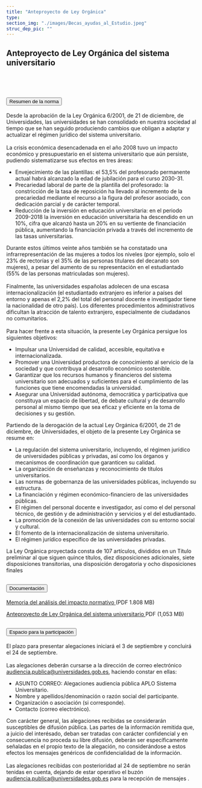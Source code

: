 ```yaml
---
title: "Anteproyecto de Ley Orgánica"
type: 
section_img: "./images/Becas_ayudas_al_Estudio.jpeg"
struc_dep_pic: ""
---
```

## Anteproyecto de Ley Orgánica del sistema universitario
<br><br>
<section>
    <article>
        <div class="container container_xl_accoordion p-0">
            <div class="row mt-4">
                <div class="col-lg-12 content_collapse mb-120">
                                <div class="accordion" id="accordionPanelsStayOpenExample">
                                    <div class="accordion-item">
                                        <h2 class="accordion-header" id="panelsStayOpen-headingOne">
                                            <button class="accordion-button collapsed" type="button" data-bs-toggle="collapse" data-bs-target="#panelsStayOpen-collapseOne" aria-expanded="false" aria-controls="panelsStayOpen-collapseOne">
                                               Resumen de la norma
                                            </button>
                                        </h2>
                                        <div id="panelsStayOpen-collapseOne" class="accordion-collapse collapse " aria-labelledby="panelsStayOpen-headingOne">
                                            <div class="accordion-body">
                                                <article id="section_link">
                                                    <div class="container-fluid">
                                                        <div class="row">
                                                            <div class="col-12">
                                                                Desde la aprobación de la Ley Orgánica 6/2001, de 21 de diciembre, de Universidades, las universidades se han consolidado en nuestra sociedad al tiempo que se han seguido produciendo cambios que obligan a adaptar y actualizar el régimen jurídico del sistema universitario.  <br><br>
								La crisis económica desencadenada en el año 2008 tuvo un impacto económico y presupuestario en el sistema universitario que aún persiste, pudiendo sistematizarse sus efectos en tres áreas:  
								<ul>
									<li>Envejecimiento de las plantillas: el 53,5% del profesorado permanente actual habrá alcanzado la edad de jubilación para el curso 2030-31. </li>
									<li>Precariedad laboral de parte de la plantilla del profesorado: la constricción de la tasa de reposición ha llevado al incremento de la precariedad mediante el recurso a la figura del profesor asociado, con dedicación parcial y de carácter temporal. </li>
									<li>Reducción de la inversión en educación universitaria: en el periodo 2009-2018 la inversión en educación universitaria ha descendido en un 10%, cifra que alcanzó hasta un 20% en su vertiente de financiación pública, aumentando la financiación privada a través del incremento de las tasas universitarias. </li>
								</ul>
								Durante estos últimos veinte años también se ha constatado una infrarrepresentación de las mujeres a todos los niveles (por ejemplo, solo el 23% de rectorías y el 35% de las personas titulares del decanato son mujeres), a pesar del aumento de su representación en el estudiantado (55% de las personas matriculadas son mujeres).  <br><br>
								Finalmente, las universidades españolas adolecen de una escasa internacionalización (el estudiantado extranjero es inferior a países del entorno y apenas el 2,2% del total del personal docente e investigador tiene la nacionalidad de otro país). Los diferentes procedimientos administrativos dificultan la atracción de talento extranjero, especialmente de ciudadanos no comunitarios.  <br><br>
								Para hacer frente a esta situación, la presente Ley Orgánica persigue los siguientes objetivos:
								<ul>
									<li>Impulsar una Universidad de calidad, accesible, equitativa e internacionalizada. </li>
									<li>Promover una Universidad productora de conocimiento al servicio de la sociedad y que contribuya al desarrollo económico sostenible. </li>
									<li>Garantizar que los recursos humanos y financieros del sistema universitario son adecuados y suficientes para el cumplimiento de las funciones que tiene encomendadas la universidad. </li>
									<li>Asegurar una Universidad autónoma, democrática y participativa que constituya un espacio de libertad, de debate cultural y de desarrollo personal al mismo tiempo que sea eficaz y eficiente en la toma de decisiones y su gestión. </li>
								</ul>
								Partiendo de la derogación de la actual Ley Orgánica 6/2001, de 21 de diciembre, de Universidades, el objeto de la presente Ley Orgánica se resume en:
								<ul>
									<li>La regulación del sistema universitario, incluyendo, el régimen jurídico de universidades públicas y privadas, así como los órganos y mecanismos de coordinación que garanticen su calidad. </li>
									<li>La organización de enseñanzas y reconocimiento de títulos universitarios. </li>
									<li>Las normas de gobernanza de las universidades públicas, incluyendo su estructura. </li>
									<li>La financiación y régimen económico-financiero de las universidades públicas. </li>
									<li>El régimen del personal docente e investigador, así como el del personal técnico, de gestión y de administración y servicios y el del estudiantado. </li>
									<li>La promoción de la conexión de las universidades con su entorno social y cultural. </li>
									<li>El fomento de la internacionalización de sistema universitario. </li>
									<li>El régimen jurídico específico de las universidades privadas. </li>
								</ul>
								La Ley Orgánica proyectada consta de 107 artículos, divididos en un Título preliminar al que siguen quince títulos, diez disposiciones adicionales, siete disposiciones transitorias, una disposición derogatoria y ocho disposiciones finales  
                                                            </div>
                                                        </div>
                                                    </div>
                                                </article>
                                            </div>
                                        </div>
                                    </div>
                                    <div class="accordion-item">
                                        <h2 class="accordion-header" id="panelsStayOpen-headingTwo">
                                            <button class="accordion-button collapsed" type="button" data-bs-toggle="collapse" data-bs-target="#panelsStayOpen-collapseTwo" aria-expanded="false">
                                                Documentación
                                            </button>
                                        </h2>
                                        <div id="panelsStayOpen-collapseTwo" class="accordion-collapse collapse" aria-labelledby="panelsStayOpen-headingTwo">
                                            <div class="accordion-body">
                                                <article id="section_link">
                                                    <div class="container-fluid">
                                                        <div class="row">
                                                            <div class="col-12">
								<div class="col-lg-12 cards_download_cnt">  
			<div class="row"> 
				<div class="download_card"> 
					<a class="card" href="{{<siteurl>}}documentos/pdf/tu_administracion/participacion-publica/audiencia/LOSU_MAIN_20210903.pdf"
					target="_blank"> 
					<div class="card-header"> 
						   <i class="fal fa-download"></i> 
					</div> </a> 
					<div class="card-body"> 
						<p class="text_file"><a class="card" href="{{<siteurl>}}documentos/pdf/tu_administracion/participacion-publica/audiencia/LOSU_MAIN_20210903.pdf" target="_blank">  
						<span class="tit">Memoria del análisis del impacto normativo </span></a> <i class="fal fa-file-pdf pdf_icon"></i>(PDF 1.808 MB)
					</div>
				</div> 	
				<div class="download_card"> 
					<a class="card" href="{{<siteurl>}}documentos/pdf/tu_administracion/participacion-publica/audiencia/APLOSU_20210903_Texto_audiencia.pdf" target="_blank"> 												
					<div class="card-header"> 
						   <i class="fal fa-download"></i> 
					</div> </a> 
					<div class="card-body"> 
						<p class="text_file"><a class="card" href="{{<siteurl>}}documentos/pdf/tu_administracion/participacion-publica/audiencia/APLOSU_20210903_Texto_audiencia.pdf" target="_blank">  
						<span class="tit">Anteproyecto de Ley Orgánica del sistema universitario </span></a> <i class="fal fa-file-pdf pdf_icon text-danger"></i> PDF (1,053 MB)
					</div>
				</div>
			</div> 
		</div> 
                                                            </div>
                                                        </div>
                                                    </div>
                                                </article>
                                            </div>
                                        </div>
				</div>
                                    <div class="accordion-item">
                                        <h2 class="accordion-header" id="panelsStayOpen-headingTree">
                                            <button class="accordion-button collapsed" type="button" data-bs-toggle="collapse" data-bs-target="#panelsStayOpen-collapseTree" aria-expanded="false">
                                                 Espacio para la participación
                                            </button>
                                        </h2>
                                        <div id="panelsStayOpen-collapseTree" class="accordion-collapse collapse" aria-labelledby="panelsStayOpen-headingTree">
                                            <div class="accordion-body">
                                                <article id="section_link">
                                                    <div class="container-fluid">
                                                        <div class="row">
                                                            <div class="col-12">
                                                        	El plazo para presentar alegaciones iniciará el 3 de septiembre y concluirá el 24 de septiembre.<br><br>
								Las alegaciones deberán cursarse a la dirección de correo electrónico <a href="mailto:audiencia.publica@universidades.gob.es">audiencia.publica@universidades.gob.es</a>, haciendo constar en ellas:
								<ul>
									<li>ASUNTO CORREO: Alegaciones audiencia pública APLO Sistema Universitario. </li>
									<li>Nombre y apellidos/denominación o razón social del participante. </li>
									<li>Organización o asociación (si corresponde). </li>
									<li>Contacto (correo electrónico). </li>
								</ul>
								Con carácter general, las alegaciones recibidas se considerarán susceptibles de difusión pública. Las partes de la información remitida que, a juicio del interésado, deban ser tratadas con carácter confidencial y en consecuencia no proceda su libre difusión, deberán ser específicamente señaladas en el propio texto de la alegación, no considerándose a estos efectos los mensajes genéricos de confidencialidad de la información.  <br><br>
								Las alegaciones recibidas con posterioridad al 24 de septiembre no serán tenidas en cuenta, dejando de estar operativo el buzón <a href="mailto:audiencia.publica@universidades.gob.es">audiencia.publica@universidades.gob.es</a> para la recepción de mensajes .
								</div>
                                            </div>
                                        </div>
                                    </article>
                                </div>
                            </div>
                        </div>         
                    </div>
                </div>
            </div>
        </div>
    </article>
</section>